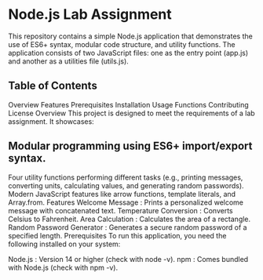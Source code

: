 # Node.js Lab Assignment
 This repository contains a simple Node.js application that demonstrates the use of ES6+ syntax, modular code structure, and utility functions. The application consists of two JavaScript files: one as the entry point (app.js) and another as a utilities file (utils.js).

## Table of Contents
   Overview
   Features
   Prerequisites
   Installation
   Usage
   Functions
   Contributing
   License
   Overview
   This project is designed to meet the requirements of a lab assignment. It showcases:
   
## Modular programming using ES6+ import/export syntax.
   Four utility functions performing different tasks (e.g., printing messages, converting units, calculating values, and generating random passwords).
   Modern JavaScript features like arrow functions, template literals, and Array.from.
   Features
   Welcome Message : Prints a personalized welcome message with concatenated text.
   Temperature Conversion : Converts Celsius to Fahrenheit.
   Area Calculation : Calculates the area of a rectangle.
   Random Password Generator : Generates a secure random password of a specified length.
   Prerequisites
   To run this application, you need the following installed on your system:
   
Node.js : Version 14 or higher (check with node -v).
npm : Comes bundled with Node.js (check with npm -v).
